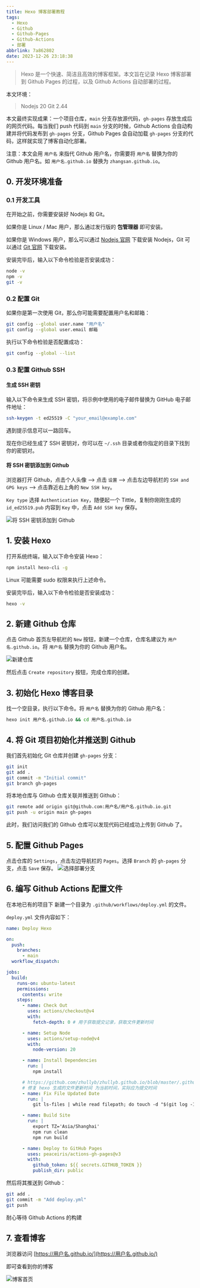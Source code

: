 ```yaml
---
title: Hexo 博客部署教程
tags:
  - Hexo
  - Github
  - Github-Pages
  - Github-Actions
  - 部署
abbrlink: 7a862802
date: 2023-12-26 23:18:38
---
```

> Hexo 是一个快速、简洁且高效的博客框架。本文旨在记录 Hexo 博客部署到 Github Pages 的过程，以及 Github Actions 自动部署的过程。

本文环境：

> Nodejs 20
> Git 2.44

本文最终实现成果：一个项目仓库，`main` 分支存放源代码，`gh-pages` 存放生成后的网页代码。每当我们 push 代码到 `main` 分支的时候，Github Actions 会自动构建并将代码发布到 `gh-pages` 分支，Github Pages 会自动加载 `gh-pages` 分支的代码，这样就实现了博客自动化部署。

注意：本文会用 `用户名` 来指代 Github 用户名，你需要将 `用户名` 替换为你的 Github 用户名。如 `用户名.github.io` 替换为 `zhangsan.github.io`。


## 0. 开发环境准备

### 0.1 开发工具

在开始之前，你需要安装好 Nodejs 和 Git。

如果你是 Linux / Mac 用户，那么通过发行版的 **包管理器** 即可安装。

如果你是 Windows 用户，那么可以通过 [Nodejs 官网](https://nodejs.org/en/download) 下载安装 Nodejs，Git 可以通过 [Git 官网](https://git-scm.com/downloads) 下载安装。


安装完毕后，输入以下命令检验是否安装成功：
```bash
node -v
npm -v
git -v
```

### 0.2 配置 Git

如果你是第一次使用 Git，那么你可能需要配置用户名和邮箱：
```bash
git config --global user.name "用户名"
git config --global user.email 邮箱
```

执行以下命令检验是否配置成功：
```bash
git config --global --list
```

### 0.3 配置 Github SSH

#### 生成 SSH 密钥

输入以下命令来生成 SSH 密钥，将示例中使用的电子邮件替换为 GitHub 电子邮件地址：
```bash
ssh-keygen -t ed25519 -C "your_email@example.com"
```
遇到提示信息可以一路回车。

现在你已经生成了 SSH 密钥对，你可以在 `~/.ssh` 目录或者你指定的目录下找到你的密钥对。

#### 将 SSH 密钥添加到 Github

浏览器打开 Github，点击个人头像 --> 点击 `设置` --> 点击左边导航栏的 `SSH and GPG keys` --> 点击靠近右上角的 `New SSH key`。

`Key type` 选择 `Authentication Key`，随便起一个 Tittle，复制你刚刚生成的 `id_ed25519.pub` 内容到 `Key` 中，点击 `Add SSH key` 保存。

![将 SSH 密钥添加到 Github](image1.png)


## 1. 安装 Hexo

打开系统终端，输入以下命令安装 Hexo：
```bash
npm install hexo-cli -g
```
Linux 可能需要 sudo 权限来执行上述命令。

安装完毕后，输入以下命令检验是否安装成功：
```bash
hexo -v
```

## 2. 新建 Github 仓库

点击 Github 首页左导航栏的 `New` 按钮，新建一个仓库，仓库名建议为 `用户名.github.io`。将 `用户名` 替换为你的 Github 用户名。

![新建仓库](image.png)

然后点击 `Create repository` 按钮，完成仓库的创建。

## 3. 初始化 Hexo 博客目录

找一个空目录，执行以下命令。将 `用户名` 替换为你的 Github 用户名：
```bash
hexo init 用户名.github.io && cd 用户名.github.io
```

## 4. 将 Git 项目初始化并推送到 Github

我们首先初始化 Git 仓库并创建 `gh-pages` 分支：
```bash
git init
git add .
git commit -m "Initial commit"
git branch gh-pages
```

将本地仓库与 Github 仓库关联并推送到 Github：
```bash
git remote add origin git@github.com:用户名/用户名.github.io.git
git push -u origin main gh-pages
```
此时，我们访问我们的 Github 仓库可以发现代码已经成功上传到 Github 了。


## 5. 配置 Github Pages

点击仓库的 `Settings`，点击左边导航栏的 `Pages`。选择 `Branch` 的 `gh-pages` 分支，点击 `Save` 保存。
![选择部署分支](image2.png)

## 6. 编写 Github Actions 配置文件

在本地已有的项目下 新建一个目录为 `.github/workflows/deploy.yml` 的文件。

`deploy.yml` 文件内容如下：
```yml
name: Deploy Hexo

on:
  push:
    branches:
      - main
  workflow_dispatch:

jobs:
  build:
    runs-on: ubuntu-latest
    permissions:
      contents: write
    steps:
      - name: Check Out
        uses: actions/checkout@v4
        with:
          fetch-depth: 0 # 用于获取提交记录，获取文件更新时间

      - name: Setup Node
        uses: actions/setup-node@v4
        with:
          node-version: 20

      - name: Install Dependencies
        run: |
          npm install

      # https://github.com/zhullyb/zhullyb.github.io/blob/master/.github/workflows/deploy.yml
      # 修复 hexo 生成的文件更新时间 为当前时间，实际应为提交时间
      - name: Fix File Updated Date
        run: |
          git ls-files | while read filepath; do touch -d "$(git log -1 --format='@%ct' $filepath)" "$filepath" && echo "Fixed: $filepath"; done

      - name: Build Site
        run: |
          export TZ='Asia/Shanghai'
          npm run clean
          npm run build

      - name: Deploy to GitHub Pages
        uses: peaceiris/actions-gh-pages@v3
        with:
          github_token: ${{ secrets.GITHUB_TOKEN }}
          publish_dir: public
```

然后将其推送到 Github：
```bash
git add .
git commit -m "Add deploy.yml"
git push
```

耐心等待 Github Actions 的构建

## 7. 查看博客

浏览器访问 [https://用户名.github.io/](https://用户名.github.io/)

即可查看到你的博客

![博客首页](image3.png)

